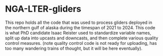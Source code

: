 # NGA-LTER-gliders
This repo holds all the code that was used to process gliders deployed in the northern gulf of alaska during the timespan of 2021 to 2024. This code is what PhD candidate Isaac Reister used to standardize variable names, split up data into upcasts and downcasts, and then complete various quality control measures. (note quality control code is not ready for uploading, has too many wandering trains of thought, but it will be here eventually). 
